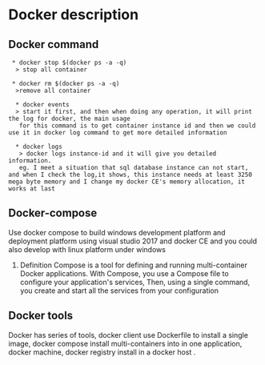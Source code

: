 # Docker description
## Docker command

     * docker stop $(docker ps -a -q)
      > stop all container  

     * docker rm $(docker ps -a -q)
      >remove all container

      * docker events
      > start it first, and then when doing any operation, it will print the log for docker, the main usage
       for this command is to get container instance id and then we could use it in docker log command to get more detailed information

      * docker logs
       > docker logs instance-id and it will give you detailed information.
       eg. I meet a situation that sql database instance can not start, and when I check the log,it shows, this instance needs at least 3250 mega byte memory and I change my docker CE's memory allocation, it works at last

## Docker-compose
   Use docker compose to build windows development platform and deployment platform using visual studio 2017 and docker CE and you could also develop with linux platform under windows
   1. Definition
     Compose is a tool for defining and running multi-container Docker applications. With Compose, you use a Compose file to configure your application's services, Then, using a single command, you create and start all the services from your configuration

## Docker tools
   Docker has series of tools, docker client use Dockerfile to install a single image, docker compose install multi-containers into in one application, docker machine, docker registry install in a docker host .

